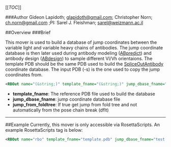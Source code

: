[[_TOC_]]

###Author
Gideon Lapidoth; glapidoth@gmail.com; Christopher Norn; ch.norn@gmail.com ;PI: Sarel J. Fleishman; sarel@weizmann.ac.il

##Overview
###Brief 

This mover is used to build a database of jump coordinates between the variable light and variable heavy chains of antibodies. The jump coordinate database is then later used during antibody modeling ([ABpredict](https://www.ncbi.nlm.nih.gov/pubmed/27717001)) and antibody design ([ABdesign](https://onlinelibrary.wiley.com/doi/full/10.1002/prot.24779)) to sample different Vl/Vh orientaions. The template PDB should be the same PDB used to build the [SpliceOutAntibody](https://www.rosettacommons.org/docs/latest/scripting_documentation/RosettaScripts/Movers/SpliceOutAntibody) coordinate database. The input PDB (-s) is the one used to copy the jump coordinates from.

```xml
<RBOut name="(&string;)" template_fname="(&string;)" jump_dbase_fname="(&string;)" jump_from_foldtree="(false &bool;)" />
```


-   **template_fname**: The reference PDB file used to build the database
-   **jump_dbase_fname**: jump coordinate database file
-   **jump_from_foldtree**: If true get jump from fold tree and not automatically from the pose chain break (dflt)

---

##Example
Currently, this mover is only accessible via RosettaScripts. 
An example RosettaScripts tag is below:

```xml
<RBOut name="rbo" template_fname="template.pdb" jump_dbase_fname="test.db" jump_from_foldtree="0" />
```